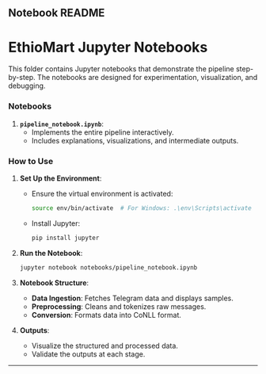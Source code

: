 ## Notebook README

# EthioMart Jupyter Notebooks

This folder contains Jupyter notebooks that demonstrate the pipeline step-by-step. The notebooks are designed for experimentation, visualization, and debugging.

### Notebooks

1. **`pipeline_notebook.ipynb`**:
   - Implements the entire pipeline interactively.
   - Includes explanations, visualizations, and intermediate outputs.

### How to Use

1. **Set Up the Environment**:

   - Ensure the virtual environment is activated:
     ```bash
     source env/bin/activate  # For Windows: .\env\Scripts\activate
     ```
   - Install Jupyter:
     ```bash
     pip install jupyter
     ```

2. **Run the Notebook**:

   ```bash
   jupyter notebook notebooks/pipeline_notebook.ipynb
   ```

3. **Notebook Structure**:

   - **Data Ingestion**: Fetches Telegram data and displays samples.
   - **Preprocessing**: Cleans and tokenizes raw messages.
   - **Conversion**: Formats data into CoNLL format.

4. **Outputs**:
   - Visualize the structured and processed data.
   - Validate the outputs at each stage.

---
